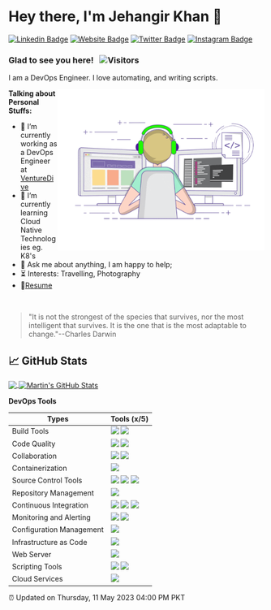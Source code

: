 # Hey there, I'm Jehangir Khan 👋

[![Linkedin Badge](https://img.shields.io/badge/-LinkedIn-0e76a8?style=flat-square&logo=Linkedin&logoColor=white)](https://linkedin.com/in/ijehangirkhan)
[![Website Badge](https://img.shields.io/badge/Website-3b5998?style=flat-square&logo=google-chrome&logoColor=white)](https://jehangir.me)
[![Twitter Badge](https://img.shields.io/badge/-Twitter-00acee?style=flat-square&logo=Twitter&logoColor=white)](https://twitter.com/ijehangirkhan)
[![Instagram Badge](https://img.shields.io/badge/-Instagram-e4405f?style=flat-square&logo=Instagram&logoColor=white)](https://instagram.com/ijehangirkhan)

### Glad to see you here! &nbsp; ![Visitors](https://visitor-badge.glitch.me/badge?page_id=ijehangirkhan.ijehangirkhan)

I am a DevOps Engineer. I love automating, and writing scripts.

<img align="right" alt="GIF" src="https://github.com/ijehangirkhan/ijehangirkhan/blob/main/coding.gif?raw=true" width="408" height="318" />

**Talking about Personal Stuffs:**

- 🏢 I’m currently working as a DevOps Engineer at [VentureDive](https://www.venturedive.com)
- 🌱 I’m currently learning Cloud Native Technologies eg. K8's
- 💬 Ask me about anything, I am happy to help;
- ⏳ Interests: Travelling, Photography
- 📝[Resume](https://www.jehangir.me)

</br>

> "It is not the strongest of the species that survives, nor the most intelligent that survives. It is the one that is the most adaptable to change."--Charles Darwin

## &#x1f4c8; GitHub Stats

<a href="https://github.com/ijehangirkhan/ijehangirkhan">
  <img align="center" src="https://github-readme-stats.vercel.app/api/top-langs/?username=ijehangirkhan&hide=java,html,tex&title_color=ffffff&text_color=c9cacc&icon_color=2bbc8a&bg_color=1d1f21&langs_count=3" />
</a>
<a href="https://github.com/ijehangirkhan/ijehangirkhan">
  <img align="center" src="https://github-readme-stats.vercel.app/api?username=ijehangirkhan&show_icons=true&line_height=27&count_private=true&title_color=ffffff&text_color=c9cacc&icon_color=2bbc8a&bg_color=1d1f21" alt="Martin's GitHub Stats" />
</a>   

**DevOps Tools**

|Types                         |Tools (x/5)                                                                                                                                                                                                          |
|------------------------------|---------------------------------------------------------------------------------------------------------------------------------------------------------------------------------------------------------------------|
|Build Tools                   |![](https://img.shields.io/badge/Maven-3-9400D3?labelColor=7D898B) ![](https://img.shields.io/badge/npm-3-9400D3?labelColor=7D898B)                                                                                  |
|Code Quality                  |![](https://img.shields.io/badge/Sonarqube-4-orange?labelColor=7D898B) ![](https://img.shields.io/badge/Jacoco-1-blue?labelColor=7D898B)                                                                             |
|Collaboration                 |![](https://img.shields.io/badge/JIRA-3-9400D3?labelColor=7D898B) ![](https://img.shields.io/badge/Confluence-3-9400D3?labelColor=7D898B)                                                                            |
|Containerization              |![](https://img.shields.io/badge/Docker-4-9400D3?labelColor=7D898B)                                                                                                                                                  |
|Source Control Tools          |![](https://img.shields.io/badge/GIT-4-9400D3?labelColor=7D898B) ![](https://img.shields.io/badge/Gitlab-3-9400D3?labelColor=7D898B) ![](https://img.shields.io/badge/Github-4-9400D3?labelColor=7D898B)             |
|Repository Management         |![](https://img.shields.io/badge/Nexus-3-9400D3?labelColor=7D898B)                                                                                                                                                   |
|Continuous Integration        |![](https://img.shields.io/badge/Jenkins-4-9400D3?labelColor=7D898B) ![](https://img.shields.io/badge/Gitlab%20CI-2-green?labelColor=7D898B) ![](https://img.shields.io/badge/Github%20CI-4-blue?labelColor=7D898B)  |
|Monitoring and Alerting       |![](https://img.shields.io/badge/ELK-4-orange?labelColor=7D898B) ![](https://img.shields.io/badge/Grafana-4-9400D3?labelColor=7D898B)             |
|Configuration Management      |![](https://img.shields.io/badge/Ansible-3-9400D3?labelColor=7D898B)                                                                                                                                                 |
|Infrastructure as Code        |![](https://img.shields.io/badge/Terraform-4-9400D3?labelColor=7D898B)                                                                                                                                               |
|Web Server                    |![](https://img.shields.io/badge/Nginx-2-green?labelColor=7D898B)                                                                                                                                                    |
|Scripting Tools               |![](https://img.shields.io/badge/Bash-4-9400D3?labelColor=7D898B) ![](https://img.shields.io/badge/Python-3-9400D3?labelColor=7D898B)                                                                                  |
|Cloud Services                |![](https://img.shields.io/badge/AWS-4-9400D3?labelColor=7D898B)                                                                                                                                                      |

⏰ Updated on Thursday, 11 May 2023 04:00 PM PKT
